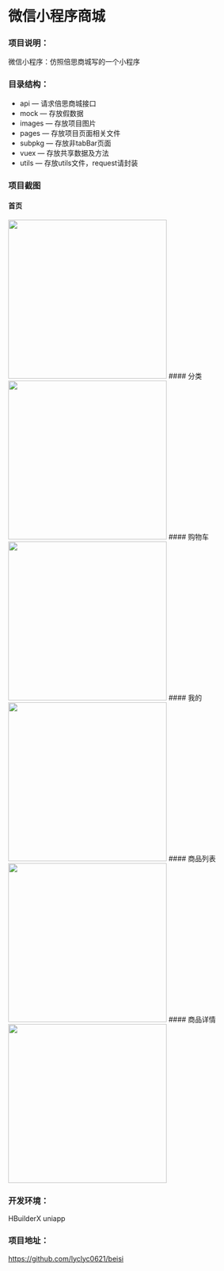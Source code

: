 # 微信小程序商城
### 项目说明：
微信小程序：仿照倍思商城写的一个小程序  
### 目录结构：
- api — 请求倍思商城接口
- mock — 存放假数据
- images — 存放项目图片
- pages — 存放项目页面相关文件
- subpkg — 存放非tabBar页面
- vuex — 存放共享数据及方法
- utils — 存放utils文件，request请封装
### 项目截图
#### 首页
<img src="https://user-images.githubusercontent.com/102797134/177696892-e0095863-0b10-4fc6-bb75-497ae97476a0.png" width="320px" style="display:inline;">
#### 分类
<img src="https://user-images.githubusercontent.com/102797134/177696898-d5d2d9b9-34ba-45fe-9e27-fda123fafa74.jpg" width="320px" style="display:inline;">
#### 购物车
<img src="https://user-images.githubusercontent.com/102797134/177696901-8f6c9951-2155-46a2-a12c-8b568e06f9eb.jpg" width="320px" style="display:inline;">
#### 我的
<img src="https://user-images.githubusercontent.com/102797134/177696906-63a9ecbb-ad6e-4508-b79c-3d4a69678943.jpg" width="320px" style="display:inline;">
#### 商品列表
<img src="https://user-images.githubusercontent.com/102797134/177696907-653d6a9e-2367-4140-8cd2-513dc480c7da.jpg" width="320px" style="display:inline;">
#### 商品详情
<img src="https://user-images.githubusercontent.com/102797134/177696910-a43a2864-1c0a-4160-9e78-b7e9c2cd1995.jpg" width="320px" style="display:inline;">

### 开发环境：
HBuilderX  uniapp

### 项目地址：
https://github.com/lyclyc0621/beisi

